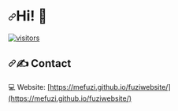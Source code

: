 <h1 dir="auto"><a id="user-content-hello" class="anchor" aria-hidden="true" href="#hello"><svg class="octicon octicon-link" viewBox="0 0 16 16" version="1.1" width="16" height="16" aria-hidden="true"><path fill-rule="evenodd" d="M7.775 3.275a.75.75 0 001.06 1.06l1.25-1.25a2 2 0 112.83 2.83l-2.5 2.5a2 2 0 01-2.83 0 .75.75 0 00-1.06 1.06 3.5 3.5 0 004.95 0l2.5-2.5a3.5 3.5 0 00-4.95-4.95l-1.25 1.25zm-4.69 9.64a2 2 0 010-2.83l2.5-2.5a2 2 0 012.83 0 .75.75 0 001.06-1.06 3.5 3.5 0 00-4.95 0l-2.5 2.5a3.5 3.5 0 004.95 4.95l1.25-1.25a.75.75 0 00-1.06-1.06l-1.25 1.25a2 2 0 01-2.83 0z"></path></svg></a>Hi! 👋</h1>

<a target="_blank" rel="noopener noreferrer nofollow" href="https://camo.githubusercontent.com/4b89795be0496f6c366843aa9c7c0297bf00d3a5bdb881e9f6e54053cc72aac8/68747470733a2f2f76697369746f722d62616467652e6c616f62692e6963752f62616467653f706167655f69643d7475726b7772"><img src="https://camo.githubusercontent.com/4b89795be0496f6c366843aa9c7c0297bf00d3a5bdb881e9f6e54053cc72aac8/68747470733a2f2f76697369746f722d62616467652e6c616f62692e6963752f62616467653f706167655f69643d7475726b7772" alt="visitors" data-canonical-src="https://visitor-badge.laobi.icu/badge?page_id=turkwr" style="max-width: 100%;"></a>

<h2 dir="auto"><a id="user-content-️-contact" class="anchor" aria-hidden="true" href="#️-contact"><svg class="octicon octicon-link" viewBox="0 0 16 16" version="1.1" width="16" height="16" aria-hidden="true"><path fill-rule="evenodd" d="M7.775 3.275a.75.75 0 001.06 1.06l1.25-1.25a2 2 0 112.83 2.83l-2.5 2.5a2 2 0 01-2.83 0 .75.75 0 00-1.06 1.06 3.5 3.5 0 004.95 0l2.5-2.5a3.5 3.5 0 00-4.95-4.95l-1.25 1.25zm-4.69 9.64a2 2 0 010-2.83l2.5-2.5a2 2 0 012.83 0 .75.75 0 001.06-1.06 3.5 3.5 0 00-4.95 0l-2.5 2.5a3.5 3.5 0 004.95 4.95l1.25-1.25a.75.75 0 00-1.06-1.06l-1.25 1.25a2 2 0 01-2.83 0z"></path></svg></a><g-emoji class="g-emoji" alias="writing_hand" fallback-src="https://github.githubassets.com/images/icons/emoji/unicode/270d.png">✍️</g-emoji> Contact</h2>

💻 Website: <a href="https://https://mefuzi.github.io/fuziwebsite/" rel="nofollow">[https://mefuzi.github.io/fuziwebsite/](https://mefuzi.github.io/fuziwebsite/)</a>
